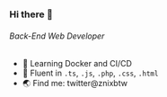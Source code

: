 ### Hi there :wave:

###### Back-End Web Developer

- :seedling: Learning Docker and CI/CD
- :rocket: Fluent in `.ts`, `.js`, `.php`, `.css`, `.html`
- :earth_asia: Find me: twitter@znixbtw
